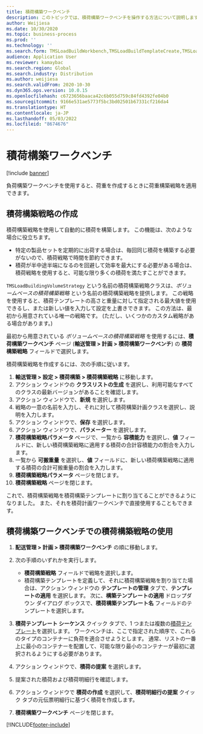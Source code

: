 ```yaml
---
title: 積荷構築ワークベンチ
description: このトピックでは、積荷構築ワークベンチを操作する方法について説明します。
author: Weijiesa
ms.date: 10/30/2020
ms.topic: business-process
ms.prod: ''
ms.technology: ''
ms.search.form: TMSLoadBuildWorkbench,TMSLoadBuildTemplateCreate,TMSLoadBuildStrategy,TMSLoadBuildTemplateApply
audience: Application User
ms.reviewer: kamaybac
ms.search.region: Global
ms.search.industry: Distribution
ms.author: weijiesa
ms.search.validFrom: 2020-10-30
ms.dyn365.ops.version: 10.0.15
ms.openlocfilehash: c6723656baaca42c6b055d759c84fd4392fe04b0
ms.sourcegitcommit: 9166e531ae5773f5bc3bd02501b67331cf216da4
ms.translationtype: HT
ms.contentlocale: ja-JP
ms.lasthandoff: 05/03/2022
ms.locfileid: "8674676"
---
```

# <a name="load-building-workbench"></a>積荷構築ワークベンチ

[!include [banner](../../includes/banner.md)]

負荷構築ワークベンチを使用すると、荷重を作成するときに荷重構築戦略を適用できます。

## <a name="create-a-load-building-strategy"></a>積荷構築戦略の作成

積荷構築戦略を使用して自動的に積荷を構築します。 この機能は、次のような場合に役立ちます。

- 特定の製品セットを定期的に出荷する場合は、毎回同じ積荷を構築する必要がないので、積荷戦略で時間を節約できます。
- 積荷が半中途半端になるのを回避して効率を最大にする必要がある場合は、積荷戦略を使用すると、可能な限り多くの積荷を満たすことができます。

`TMSLoadBuildingVolumeStrategy` という名前の積荷構築戦略クラスは、*ボリュームベースの積荷構築戦略* という名前の積荷構築戦略を提供します。 この戦略を使用すると、積荷テンプレートの高さと重量に対して指定される最大値を使用できるし、または新しい値を入力して設定を上書きできます。 この方法は、最初から用意されている唯一の戦略です。 (ただし、いくつかのカスタム戦略がある場合があります。)

最初から用意されている *ボリュームベースの積荷構築戦略* を使用するには、**積荷構築ワークベンチ** ページ (**輸送管理 &gt; 計画 &gt; 積荷構築ワークベンチ**) の **積荷構築戦略** フィールドで選択します。

積荷構築戦略を作成するには、次の手順に従います。

1. **輸送管理 &gt; 設定 &gt; 積荷構築 &gt; 積荷構築戦略** に移動します。
1. アクション ウィンドウの **クラスリストの生成** を選択し、利用可能なすべてのクラスの最新バージョンがあることを確認します。
1. アクション ウィンドウで、**新規** を選択します。
1. 戦略の一意の名前を入力し、それに対して積荷構築計画クラスを選択し、説明を入力します。
1. アクション ウィンドウで、**保存** を選択します。
1. アクション ウィンドウで、**パラメーター** を選択します。
1. **積荷構築戦略パラメータ** ページで、一覧から **容積能力** を選択し、**値** フィールドに、新しい積荷構築戦略に適用する積荷の合計容積能力の割合を入力します。
1. 一覧から **可搬重量** を選択し、**値** フィールドに、新しい積荷構築戦略に適用する積荷の合計可搬重量の割合を入力します。
1. **積荷構築戦略パラメータ** ページを閉じます。
1. **積荷構築戦略** ページを閉じます。

これで、積荷構築戦略を積荷構築テンプレートに割り当てることができるようになりました。 また、それを積荷計画ワークベンチで直接使用することもできます。

## <a name="use-a-load-building-strategy-in-the-load-building-workbench"></a>積荷構築ワークベンチでの積荷構築戦略の使用

1. **配送管理 &gt; 計画 &gt; 積荷構築ワークベンチ** の順に移動します。
1. 次の手順のいずれかを実行します。

    - **積荷構築戦略** フィールドで戦略を選択します。
    - 積荷構築テンプレートを定義して、それに積荷構築戦略を割り当てた場合は、アクション ウィンドウの **テンプレートの管理** タブで、**テンプレートの適用** を選択します。 次に、**構築テンプレートの適用** ドロップダウン ダイアログ ボックスで、**積荷構築テンプレート名** フィールドのテンプレートを選択します。

1. **積荷テンプレート シーケンス** クイック タブで、1 つまたは複数の[積荷テンプレート](load-template.md)を選択します。 ワークベンチは、ここで指定された順序で、これらのタイプのコンテナーに負荷を適合させようとします。 通常、リストの一番上に最小のコンテナーを配置して、可能な限り最小のコンテナーが最初に選択されるようにする必要があります。
1. アクション ウィンドウで、**積荷の提案** を選択します。
1. 提案された積荷および積荷明細行を確認します。
1. アクション ウィンドウで **積荷の作成** を選択して、**積荷明細行の提案** クイック タブの元伝票明細行に基づく積荷を作成します。
1. **積荷構築ワークベンチ** ページを閉じます。


[!INCLUDE[footer-include](../../../includes/footer-banner.md)]